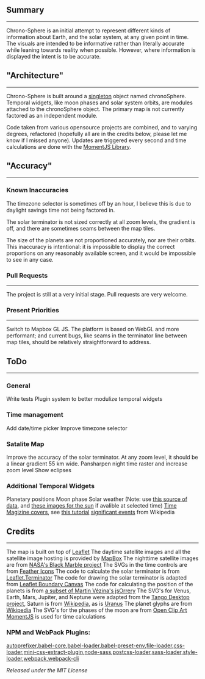 ## Summary
***
Chrono-Sphere is an initial attempt to represent different kinds of information about Earth, and the solar system, at any given point in time. The visuals are intended to be informative rather than literally accurate while leaning towards reality when possible. However, where information is displayed the intent is to be accurate.

## "Architecture"
***
Chrono-Sphere is built around a [singleton](https://en.wikipedia.org/wiki/Singleton_pattern) object named chronoSphere. Temporal widgets, like moon phases and solar system orbits, are modules attached to the chronoSphere object. The primary map is not currently factored as an independent module.

Code taken from various opensource projects are combined, and to varying degrees, refactored (hopefully all are in the credits below, please let me know if I missed anyone). Updates are triggered every second and time calculations are done with the [MomentJS Library](https://momentjs.com). 

## "Accuracy"
***
### Known Inaccuracies
The timezone selector is sometimes off by an hour, I believe this is due to daylight savings time not being factored in.

The solar terminator is not sized correctly at all zoom levels, the gradient is off, and there are sometimes seams between the map tiles.

The size of the planets are not proportioned accurately, nor are their orbits. This inaccuracy is intentional: it is impossible to display the correct proportions on any reasonably available screen, and it would be impossible to see in any case.

### Pull Requests
***
The project is still at a very initial stage. Pull requests are very welcome.

### Present Priorities
***
Switch to Mapbox GL JS. The platform is based on WebGL and more performant; and current bugs, like seams in the terminator line between map tiles, should be relatively straightforward to address.

## ToDo
***
### General
Write tests
Plugin system to better modulize temporal widgets

### Time management
Add date/time picker
Improve timezone selector

### Satalite Map
Improve the accuracy of the solar terminator. At any zoom level, it should be a linear gradient 55 km wide.
Pansharpen night time raster and increase zoom level
Show eclipses

### Additional Temporal Widgets
Planetary positions
Moon phase
Solar weather (Note: use [this source of data](https://www.spaceweatherlive.com), and [these images for the sun]() if avalible at selected time)
[Time Magizine covers](), see [this tutorial](https://www.pyimagesearch.com/2015/10/12/scraping-images-with-python-and-scrapy/)
[significant events]() from Wikipedia

## Credits
***
The map is built on top of [Leaflet](https://leafletjs.com)
The daytime satellite images and all the satellite image hosting is provided by [MapBox](https://www.mapbox.com/)
The nighttime satellite images are from [NASA's Black Marble project](https://earthobservatory.nasa.gov/Features/NightLights/page3.php)
The SVGs in the time controls are from [Feather Icons](https://feathericons.com/)
The code to calculate the solar terminator is from [Leaflet.Terminator](https://github.com/joergdietrich/Leaflet.Terminator/)
The code for drawing the solar terminator is adapted from [Leaflet Boundary Canvas](https://github.com/aparshin/leaflet-boundary-canvas)
The code for calculating the position of the planets is from [a subset of Martin Vézina's jsOrrery](https://github.com/mgvez/planet-positions)
The SVG's for Venus, Earth, Mars, Jupiter, and Neptune were adapted from the [Tango Desktop project](http://tango.freedesktop.org/Tango_Desktop_Project), Saturn is from [Wikipedia](https://commons.wikimedia.org/wiki/File:Saturn-148300.svg), as is [Uranus](https://commons.wikimedia.org/wiki/File:Uranus2-by_Merlin2525.svg) 
The planet glyphs are from [Wikipedia](https://en.wikipedia.org/wiki/Astronomical_symbols#Symbols_for_the_planets)
The SVG's for the phases of the moon are from [Open Clip Art](https://openclipart.org)
[MomentJS](https://momentjs.com) is used for time calculations

### NPM and WebPack Plugins:
[autoprefixer](https://www.npmjs.com/package/autoprefixer),[babel-core](https://www.npmjs.com/package/babel-core),[babel-loader](https://www.npmjs.com/package/babel-loader),[babel-preset-env](https://www.npmjs.com/package/babel-preset-env),[file-loader](https://www.npmjs.com/package/file-loader),[css-loader](https://www.npmjs.com/package/css-loader),[mini-css-extract-plugin](https://www.npmjs.com/package/mini-css-extract-plugin),[node-sass](https://www.npmjs.com/package/node-sass),[postcss-loader](https://www.npmjs.com/package/postcss-loader),[sass-loader](https://www.npmjs.com/package/sass-loader),[style-loader](https://www.npmjs.com/package/style-loader),[webpack](https://www.npmjs.com/package/webpack),[webpack-cli](https://www.npmjs.com/package/webpack-cli)


*Released under the MIT License*

